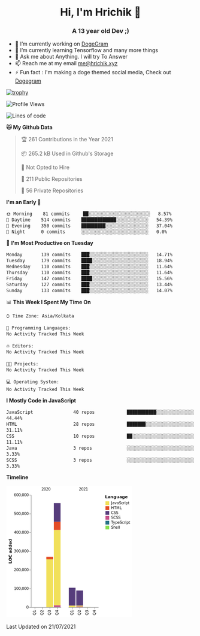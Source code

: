 <h1 align="center">Hi, I'm Hrichik 👋</h1>
<h3 align="center">A 13 year old Dev ;) </h3>


- 🔭 I’m currently working on [DogeGram](https://dogegram.xyz)
- 🌱 I’m currently learning Tensorflow and many more things
- 💬 Ask me about Anything. I will try To Answer
- 📫 Reach me at my email me@hrichik.xyz
- ⚡ Fun fact : I'm making a doge themed social media, Check out [Dogegram](https://dogegram.xyz)

[![trophy](https://github-profile-trophy.vercel.app/?username=hrichiksite)](https://github.com/ryo-ma/github-profile-trophy)



<!--START_SECTION:waka-->
![Profile Views](http://img.shields.io/badge/Profile%20Views-1-blue)

![Lines of code](https://img.shields.io/badge/From%20Hello%20World%20I%27ve%20Written-1.0%20million%20lines%20of%20code-blue)

**🐱 My Github Data** 

> 🏆 261 Contributions in the Year 2021
 > 
> 📦 265.2 kB Used in Github's Storage 
 > 
> 🚫 Not Opted to Hire
 > 
> 📜 211 Public Repositories 
 > 
> 🔑 56 Private Repositories  
 > 
**I'm an Early 🐤** 

```text
🌞 Morning    81 commits     ██░░░░░░░░░░░░░░░░░░░░░░░   8.57% 
🌆 Daytime    514 commits    █████████████░░░░░░░░░░░░   54.39% 
🌃 Evening    350 commits    █████████░░░░░░░░░░░░░░░░   37.04% 
🌙 Night      0 commits      ░░░░░░░░░░░░░░░░░░░░░░░░░   0.0%

```
📅 **I'm Most Productive on Tuesday** 

```text
Monday       139 commits    ███░░░░░░░░░░░░░░░░░░░░░░   14.71% 
Tuesday      179 commits    ████░░░░░░░░░░░░░░░░░░░░░   18.94% 
Wednesday    110 commits    ███░░░░░░░░░░░░░░░░░░░░░░   11.64% 
Thursday     110 commits    ███░░░░░░░░░░░░░░░░░░░░░░   11.64% 
Friday       147 commits    ████░░░░░░░░░░░░░░░░░░░░░   15.56% 
Saturday     127 commits    ███░░░░░░░░░░░░░░░░░░░░░░   13.44% 
Sunday       133 commits    ███░░░░░░░░░░░░░░░░░░░░░░   14.07%

```


📊 **This Week I Spent My Time On** 

```text
⌚︎ Time Zone: Asia/Kolkata

💬 Programming Languages: 
No Activity Tracked This Week

🔥 Editors: 
No Activity Tracked This Week

🐱‍💻 Projects: 
No Activity Tracked This Week

💻 Operating System: 
No Activity Tracked This Week

```

**I Mostly Code in JavaScript** 

```text
JavaScript               40 repos            ███████████░░░░░░░░░░░░░░   44.44% 
HTML                     28 repos            ███████░░░░░░░░░░░░░░░░░░   31.11% 
CSS                      10 repos            ██░░░░░░░░░░░░░░░░░░░░░░░   11.11% 
Java                     3 repos             ░░░░░░░░░░░░░░░░░░░░░░░░░   3.33% 
SCSS                     3 repos             ░░░░░░░░░░░░░░░░░░░░░░░░░   3.33%

```


**Timeline**

![Chart not found](https://raw.githubusercontent.com/hrichiksite/hrichiksite/master/charts/bar_graph.png) 


 Last Updated on 21/07/2021
<!--END_SECTION:waka-->
